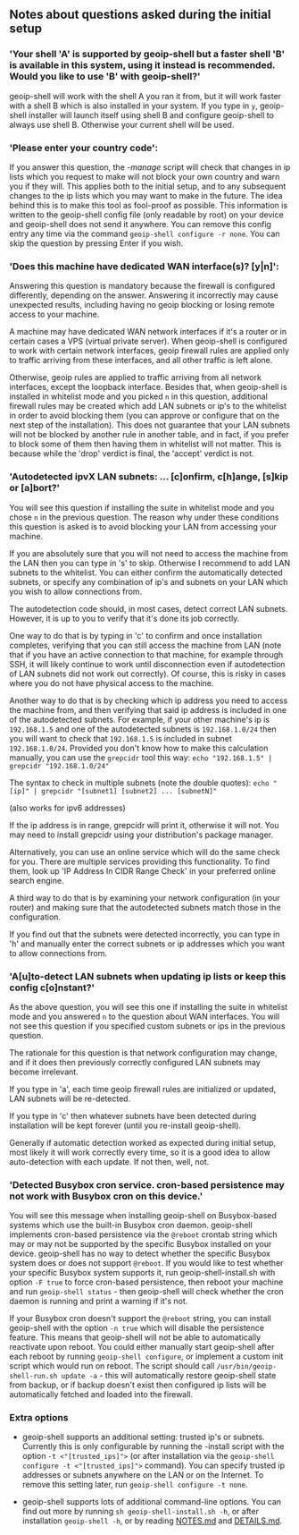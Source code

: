 ## Notes about questions asked during the initial setup

### **'Your shell 'A' is supported by geoip-shell but a faster shell 'B' is available in this system, using it instead is recommended. Would you like to use 'B' with geoip-shell?'**

geoip-shell will work with the shell A you ran it from, but it will work faster with a shell B which is also installed in your system. If you type in `y`, geoip-shell installer will launch itself using shell B and configure geoip-shell to always use shell B. Otherwise your current shell will be used.

### **'Please enter your country code':**

If you answer this question, the _-manage_ script will check that changes in ip lists which you request to make will not block your own country and warn you if they will. This applies both to the initial setup, and to any subsequent changes to the ip lists which you may want to make in the future. The idea behind this is to make this tool as fool-proof as possible. This information is written to the geoip-shell config file (only readable by root) on your device and geoip-shell does not send it anywhere. You can remove this config entry any time via the command `geoip-shell configure -r none`. You can skip the question by pressing Enter if you wish.

### **'Does this machine have dedicated WAN interface(s)? [y|n]':**

Answering this question is mandatory because the firewall is configured differently, depending on the answer. Answering it incorrectly may cause unexpected results, including having no geoip blocking or losing remote access to your machine.

A machine may have dedicated WAN network interfaces if it's a router or in certain cases a VPS (virtual private server). When geoip-shell is configured to work with certain network interfaces, geoip firewall rules are applied only to traffic arriving from these interfaces, and all other traffic is left alone.

Otherwise, geoip rules are applied to traffic arriving from all network interfaces, except the loopback interface. Besides that, when geoip-shell is installed in whitelist mode and you picked `n` in this question, additional firewall rules may be created which add LAN subnets or ip's to the whitelist in order to avoid blocking them (you can approve or configure that on the next step of the installation). This does not guarantee that your LAN subnets will not be blocked by another rule in another table, and in fact, if you prefer to block some of them then having them in whitelist will not matter. This is because while the 'drop' verdict is final, the 'accept' verdict is not.

### **'Autodetected ipvX LAN subnets: ... [c]onfirm, c[h]ange, [s]kip or [a]bort?'**

You will see this question if installing the suite in whitelist mode and you chose `n` in the previous question. The reason why under these conditions this question is asked is to avoid blocking your LAN from accessing your machine.

If you are absolutely sure that you will not need to access the machine from the LAN then you can type in 's' to skip.
Otherwise I recommend to add LAN subnets to the whitelist. You can either confirm the automatically detected subnets, or specify any combination of ip's and subnets on your LAN which you wish to allow connections from.

The autodetection code should, in most cases, detect correct LAN subnets. However, it is up to you to verify that it's done its job correctly.

One way to do that is by typing in 'c' to confirm and once installation completes, verifying that you can still access the machine from LAN (note that if you have an active connection to that machine, for example through SSH, it will likely continue to work until disconnection even if autodetection of LAN subnets did not work out correctly).
Of course, this is risky in cases where you do not have physical access to the machine.

Another way to do that is by checking which ip address you need to access the machine from, and then verifying that said ip address is included in one of the autodetected subnets. For example, if your other machine's ip is `192.168.1.5` and one of the autodetected subnets is `192.168.1.0/24` then you will want to check that `192.168.1.5` is included in subnet `192.168.1.0/24`. Provided you don't know how to make this calculation manually, you can use the `grepcidr` tool this way:
`echo "192.168.1.5" | grepcidr "192.168.1.0/24"`

The syntax to check in multiple subnets (note the double quotes):
`echo "[ip]" | grepcidr "[subnet1] [subnet2] ... [subnetN]"`

(also works for ipv6 addresses)

If the ip address is in range, grepcidr will print it, otherwise it will not. You may need to install grepcidr using your distribution's package manager.

Alternatively, you can use an online service which will do the same check for you. There are multiple services providing this functionality. To find them, look up 'IP Address In CIDR Range Check' in your preferred online search engine.

A third way to do that is by examining your network configuration (in your router) and making sure that the autodetected subnets match those in the configuration.

If you find out that the subnets were detected incorrectly, you can type in 'h' and manually enter the correct subnets or ip addresses which you want to allow connections from.

### **'A[u]to-detect LAN subnets when updating ip lists or keep this config c[o]nstant?'**

As the above question, you will see this one if installing the suite in whitelist mode and you answered `n` to the question about WAN interfaces. You will not see this question if you specified custom subnets or ips in the previous question.

The rationale for this question is that network configuration may change, and if it does then previously correctly configured LAN subnets may become irrelevant.

If you type in 'a', each time geoip firewall rules are initialized or updated, LAN subnets will be re-detected.

If you type in 'c' then whatever subnets have been detected during installation will be kept forever (until you re-install geoip-shell).

Generally if automatic detection worked as expected during initial setup, most likely it will work correctly every time, so it is a good idea to allow auto-detection with each update. If not then, well, not.

### **'Detected Busybox cron service. cron-based persistence may not work with Busybox cron on this device.'**
You will see this message when installing geoip-shell on Busybox-based systems which use the built-in Busybox cron daemon. geoip-shell implements cron-based persistence via the `@reboot` crontab string which may or may not be supported by the specific Busybox installed on your device. geoip-shell has no way to detect whether the specific Busybox system does or does not support `@reboot`. If you would like to test whether your specific Busybox system supports it, run geoip-shell-install.sh with option `-F true` to force cron-based persistence, then reboot your machine and run `geoip-shell status` - then geoip-shell will check whether the cron daemon is running and print a warning if it's not.

If your Busybox cron doesn't support the `@reboot` string, you can install geoip-shell with the option `-n true` which will disable the persistence feature. This means that geoip-shell will not be able to automatically reactivate upon reboot. You could either manually start geoip-shell after each reboot by running `geoip-shell configure`, or implement a custom init script which would run on reboot. The script should call `/usr/bin/geoip-shell-run.sh update -a` - this will automatically restore geoip-shell state from backup, or if backup doesn't exist then configured ip lists will be automatically fetched and loaded into the firewall.

### **Extra options**

- geoip-shell supports an additional setting: trusted ip's or subnets. Currently this is only configurable by running the -install script with the option `-t <"[trusted_ips]">` (or after installation via the `geoip-shell configure -t <"[trusted_ips]">` command). You can specify trusted ip addresses or subnets anywhere on the LAN or on the Internet. To remove this setting later, run `geoip-shell configure -t none`.

- geoip-shell supports lots of additional command-line options. You can find out more by running `sh geoip-shell-install.sh -h`, or after installation `geoip-shell -h`, or by reading [NOTES.md](/Documentation/NOTES.md) and [DETAILS.md](/Documentation/DETAILS.md).